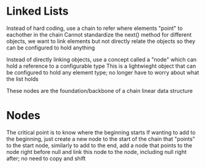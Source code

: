 # Linked Lists
Instead of hard coding, use a chain to refer where elements "point" to eachother in the chain
Cannot standardize the next() method for different objects, we want to link elements but not directly relate the objects
so they can be configured to hold anything

Instead of directly linking objects, use a concept called a "node" which can hold a reference to a configurable type
This is a lightwieght object that can be configured to hold any element type; no longer have to worry about what the list holds

These nodes are the foundation/backbone of a chain linear data structure

# Nodes
The critical point is to know where the beginning starts
If wanting to add to the beginning, just create a new node to the start of the chain that "points" to the start node, similarly to add to the end, add a node that points to the node right before null and link this node to the node, including null right after;
no need to copy and shift
